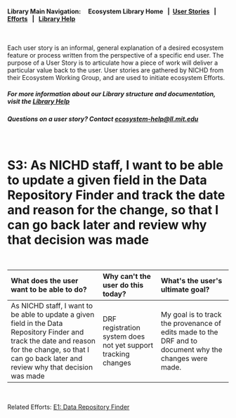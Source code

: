 #### Library Main Navigation: &nbsp; &nbsp;  <b> Ecosystem Library Home </b> &nbsp; | &nbsp;[User Stories](https://github.com/NIH-NICHD-Ecosystem/UserStories/blob/main/README.md) &nbsp; | &nbsp; [Efforts](https://github.com/NIH-NICHD-Ecosystem/Efforts/blob/main/README.md) &nbsp; | &nbsp; [Library Help](https://github.com/NIH-NICHD-Ecosystem/LibraryHelp/blob/main/README.md)

</br>

Each user story is an informal, general explanation of a desired ecosystem feature or process written from the perspective of a specific end user. The purpose of a User Story is to articulate how a piece of work will deliver a particular value back to the user. User stories are gathered by NICHD from their Ecosystem Working Group, and are used to initiate ecosystem Efforts. 

##### For more information about our Library structure and documentation, visit the [Library Help](https://github.com/NIH-NICHD-Ecosystem/LibraryHelp/blob/main/README.md) 
##### Questions on a user story? Contact [ecosystem-help@ll.mit.edu](mailto:ecosystem-help@ll.mit.edu?subject=Ecosystem_Library)
<br>

# S3: As NICHD staff, I want to be able to update a given field in the Data Repository Finder and track the date and reason for  the change, so that I can go back later and review why that decision was made 

<br>

| What does the user want to be able to do? | Why can't the user do this today? | What's the user's ultimate goal? 
| :------------- | :------------ | :------------ 
| As NICHD staff, I want to be able to update a given field in the Data Repository Finder and track the  date and reason for  the change, so that I can go back later and review why that decision was made| DRF registration system does not yet support tracking changes | My goal is to track the provenance of edits made to the DRF and to document why the changes were made.

</br>

Related Efforts: 
[E1: Data Repository Finder](https://github.com/NIH-NICHD-Ecosystem/E1_Data-Repository-Finder/blob/main/README.md)

</br>
